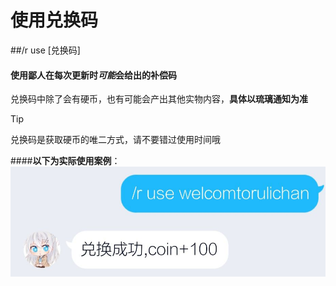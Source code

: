 # 使用兑换码
##/r use [兑换码]
#### 使用鄙人在每次更新时*可能*会给出的补偿码

兑换码中除了会有硬币，也有可能会产出其他实物内容，**具体以琉璃通知为准**

>[!TIP]
>兑换码是获取硬币的唯二方式，请不要错过使用时间哦

####**以下为实际使用案例**：
![img](../../images/use.jpg)

